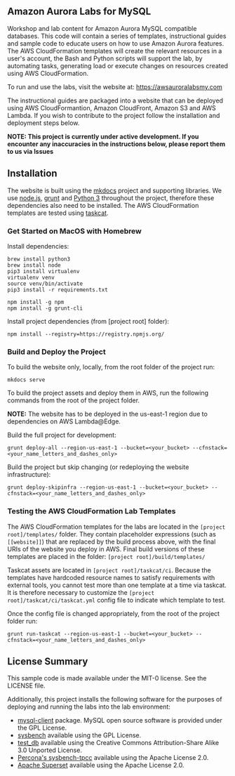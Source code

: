 ## Amazon Aurora Labs for MySQL

Workshop and lab content for Amazon Aurora MySQL compatible databases. This code will contain a series of templates, instructional guides and sample code to educate users on how to use Amazon Aurora features. The AWS CloudFormation templates will create the relevant resources in a user's account, the Bash and Python scripts will support the lab, by automating tasks, generating load or execute changes on resources created using AWS CloudFormation.

To run and use the labs, visit the website at: https://awsauroralabsmy.com

The instructional guides are packaged into a website that can be deployed using AWS CloudFormantion, Amazon CloudFront, Amazon S3 and AWS Lambda. If you wish to contribute to the project follow the installation and deployment steps below.

**NOTE: This project is currently under active development. If you encounter any inaccuracies in the instructions below, please report them to us via Issues**


## Installation

The website is built using the [mkdocs](https://www.mkdocs.org/) project and supporting libraries. We use [node.js](https://nodejs.org/en/), [grunt](https://gruntjs.com/) and [Python 3](https://www.python.org/) throughout the project, therefore these dependencies also need to be installed. The AWS CloudFormation templates are tested using [taskcat](https://github.com/aws-quickstart/taskcat).

### Get Started on MacOS with Homebrew

Install dependencies:

```
brew install python3
brew install node
pip3 install virtualenv
virtualenv venv
source venv/bin/activate
pip3 install -r requirements.txt

npm install -g npm
npm install -g grunt-cli
```

Install project dependencies (from [project root] folder):

```
npm install --registry=https://registry.npmjs.org/
```

### Build and Deploy the Project

To build the website only, locally, from the root folder of the project run:

```
mkdocs serve
```

To build the project assets and deploy them in AWS, run the following commands from the root of the project folder.

**NOTE:** The website has to be deployed in the us-east-1 region due to dependencies on AWS Lambda@Edge.

Build the full project for development:

```
grunt deploy-all --region-us-east-1 --bucket=<your_bucket> --cfnstack=<your_name_letters_and_dashes_only>
```

Build the project but skip changing (or redeploying the website infrastructure):

```
grunt deploy-skipinfra --region-us-east-1 --bucket=<your_bucket> --cfnstack=<your_name_letters_and_dashes_only>
```

### Testing the AWS CloudFormation Lab Templates

The AWS CloudFormation templates for the labs are located in the `[project root]/templates/` folder. They contain placeholder expressions (such as `[[website]]`) that are replaced by the build process above, with the final URIs of the website you deploy in AWS. Final build versions of these templates are placed in the folder: `[project root]/build/templates/`

Taskcat assets are located in `[project root]/taskcat/ci`. Because the templates have hardcoded resource names to satisfy requirements with external tools, you cannot test more than one template at a time via taskcat. It is therefore necessary to customize the `[project root]/taskcat/ci/taskcat.yml` config file to indicate which template to test.

Once the config file is changed appropriately, from the root of the project folder run:

```
grunt run-taskcat --region-us-east-1 --bucket=<your_bucket> --cfnstack=<your_name_letters_and_dashes_only>
```

## License Summary

This sample code is made available under the MIT-0 license. See the LICENSE file.

Additionally, this project installs the following software for the purposes of deploying and running the labs into the lab environment:

* [mysql-client](https://dev.mysql.com/doc/refman/5.6/en/programs-client.html) package. MySQL open source software is provided under the GPL License.
* [sysbench](https://github.com/akopytov/sysbench) available using the GPL License.
* [test_db](https://github.com/datacharmer/test_db) available using the Creative Commons Attribution-Share Alike 3.0 Unported License.
* [Percona's sysbench-tpcc](https://github.com/Percona-Lab/sysbench-tpcc) available using the Apache License 2.0.
* [Apache Superset](https://superset.apache.org/index.html) available using the Apache License 2.0.

